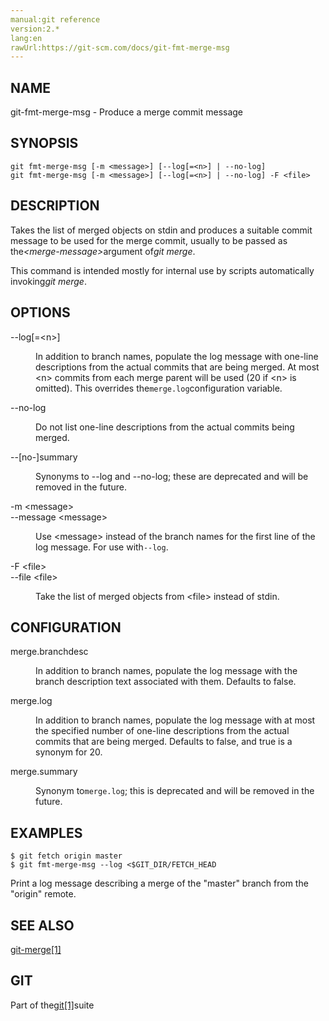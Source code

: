 ```yaml
---
manual:git reference
version:2.*
lang:en
rawUrl:https://git-scm.com/docs/git-fmt-merge-msg
---
```



## NAME<a name="_name"></a>


git-fmt-merge-msg - Produce a merge commit message





## SYNOPSIS<a name="_synopsis"></a>

```
git fmt-merge-msg [-m <message>] [--log[=<n>] | --no-log]
git fmt-merge-msg [-m <message>] [--log[=<n>] | --no-log] -F <file>
```




## DESCRIPTION<a name="_description"></a>


Takes the list of merged objects on stdin and produces a suitable commit message to be used for the merge commit, usually to be passed as the<em>&lt;merge-message&gt;</em>argument of<em>git merge</em>.




This command is intended mostly for internal use by scripts automatically invoking<em>git merge</em>.





## OPTIONS<a name="_options"></a>
<dl><dt id='git-fmt-merge-msg---logltngt'>--log[=&lt;n&gt;]</dt><dd>

In addition to branch names, populate the log message with one-line descriptions from the actual commits that are being merged. At most &lt;n&gt; commits from each merge parent will be used (20 if &lt;n&gt; is omitted). This overrides the`merge.log`configuration variable.

</dd><dt id='git-fmt-merge-msg---no-log'>--no-log</dt><dd>

Do not list one-line descriptions from the actual commits being merged.

</dd><dt id='git-fmt-merge-msg---no-summary'>--[no-]summary</dt><dd>

Synonyms to --log and --no-log; these are deprecated and will be removed in the future.

</dd><dt id='git-fmt-merge-msg--mltmessagegt'>-m &lt;message&gt;</dt><dt id='git-fmt-merge-msg---messageltmessagegt'>--message &lt;message&gt;</dt><dd>

Use &lt;message&gt; instead of the branch names for the first line of the log message. For use with`--log`.

</dd><dt id='git-fmt-merge-msg--Fltfilegt'>-F &lt;file&gt;</dt><dt id='git-fmt-merge-msg---fileltfilegt'>--file &lt;file&gt;</dt><dd>

Take the list of merged objects from &lt;file&gt; instead of stdin.

</dd></dl>



## CONFIGURATION<a name="_configuration"></a>
<dl><dt id='git-fmt-merge-msg-mergebranchdesc'>merge.branchdesc</dt><dd>

In addition to branch names, populate the log message with the branch description text associated with them. Defaults to false.

</dd><dt id='git-fmt-merge-msg-mergelog'>merge.log</dt><dd>

In addition to branch names, populate the log message with at most the specified number of one-line descriptions from the actual commits that are being merged. Defaults to false, and true is a synonym for 20.

</dd></dl>
<dl><dt id='git-fmt-merge-msg-mergesummary'>merge.summary</dt><dd>

Synonym to`merge.log`; this is deprecated and will be removed in the future.

</dd></dl>



## EXAMPLES<a name="_examples"></a>

```
$ git fetch origin master
$ git fmt-merge-msg --log <$GIT_DIR/FETCH_HEAD
```




Print a log message describing a merge of the &quot;master&quot; branch from the &quot;origin&quot; remote.





## SEE ALSO<a name="_see_also"></a>


[git-merge[1]](%2262  "")





## GIT<a name="_git"></a>


Part of the[git[1]](%2248  "")suite





